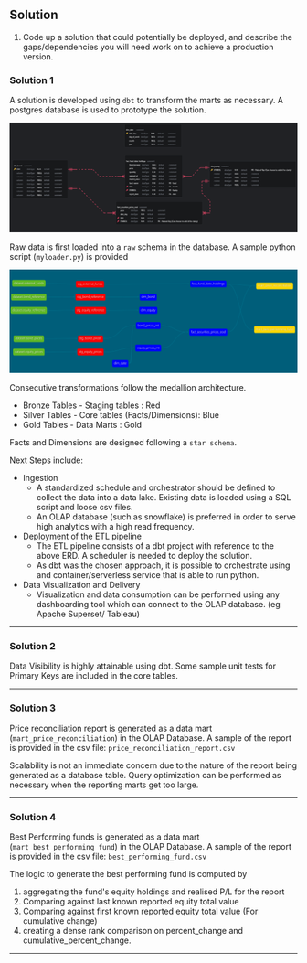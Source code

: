 ## Solution

1. Code up a solution that could potentially be deployed, and describe the gaps/dependencies you will need work on to achieve a production version.

### Solution 1

A solution is developed using `dbt` to transform the marts as necessary. A postgres database is used to prototype the solution.

![](solution/Conceptual_data_model.png)

Raw data is first loaded into a `raw` schema in the database. A sample python script (`myloader.py`) is provided 

![](solution/Physical_data_model.png)

Consecutive transformations follow the medallion architecture.
- Bronze Tables - Staging tables : Red
- Silver Tables - Core tables (Facts/Dimensions): Blue
- Gold Tables   - Data Marts : Gold

Facts and Dimensions are designed following a `star schema`.

Next Steps include:
- Ingestion
	- A standardized schedule and orchestrator should be defined to collect the data into a data lake. Existing data is loaded using a SQL script and loose csv files. 
	- An OLAP database (such as snowflake) is preferred in order to serve high analytics with a high read frequency.
- Deployment of the ETL pipeline
	- The ETL pipeline consists of a dbt project with reference to the above ERD. A scheduler is needed to deploy the solution. 
	- As dbt was the chosen approach, it is possible to orchestrate using and container/serverless service that is able to run python.
- Data Visualization and Delivery
	- Visualization and data consumption can be performed using any dashboarding tool which can connect to the OLAP database. (eg Apache Superset/ Tableau)

---

### Solution 2

Data Visibility is highly attainable using dbt. Some sample unit tests for Primary Keys are included in the core tables.

---

### Solution 3

Price reconciliation report is generated as a data mart (`mart_price_reconciliation`) in the OLAP Database. A sample of the report is provided in the csv file:
`price_reconciliation_report.csv`

Scalability is not an immediate concern due to the nature of the report being generated as a database table. Query optimization can be performed as necessary when the reporting marts get too large.

---

### Solution 4

Best Performing funds is generated as a data mart (`mart_best_performing_fund`) in the OLAP Database. A sample of the report is provided in the csv file:
`best_performing_fund.csv`

The logic to generate the best performing fund is computed by 
1. aggregating the fund's equity holdings and realised P/L for the report
1. Comparing against last known reported equity total value
1. Comparing against first known reported equity total value (For cumulative change)
1. creating a dense rank comparison on percent_change and cumulative_percent_change.

---



